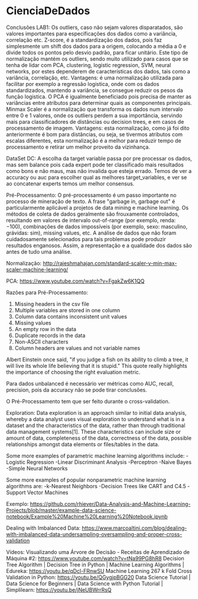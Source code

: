 ﻿# CienciaDeDados
 
Conclusões LAB1:
Os outliers, caso não sejam valores disparatados, são valores importantes para especificações dos dados como a variância, correlação etc.
Z-score, é a standardização dos dados, pois faz simplesmente um shift dos dados para a origem, colocando a média a 0 e divide todos os pontos pelo desvio padrão, para ficar unitário. Este tipo de normalização mantém os outliers, sendo muito utilizado para casos que se tenha de lidar com PCA, clustering, logistic regression, SVM, neural networks, por estes dependerem de características dos dados, tais como a variância, correlação, etc. Vantagens: é uma normalização utilizada para facilitar por exemplo a regressão logistica, onde com os dados standardizados, mantendo a variância, se consegue reduzir os pesos da função logistica. O PCA é igualmente beneficiado pois precisa de manter as variâncias entre atributos para determinar quais as componentes principais.
Minmax Scaler é a normalização que transforma os dados num intervalo entre 0 e 1 valores, onde os outliers perdem a sua importância, servindo mais para classificadores de distâncias ou decision trees, e em casos de processamento de imagem. Vantagens: esta normalização, como já foi dito anteriormente é bom para distâncias, ou seja, se tivermos atributos com escalas diferentes, esta normalização é a melhor para reduzir tempo de processamento e retirar um melhor proveito da vizinhança.
 
DataSet DC:
A escolha da target variable passa por pre processar os dados, mas sem balance pois cada expert pode ter classificado mais resultados como bons e não maus, mas não invalida que esteja errado. Temos de ver a accuracy ou auc para escolher qual as melhores target_variables, e ver se ao concatenar experts temos um melhor consensus.

Pré-Processamento:
O pré-processamento é um passo importante no processo de mineração de texto. A frase "garbage in, garbage out" é particularmente aplicável a projetos de data mining e machine learning. Os métodos de coleta de dados geralmente são frouxamente controlados, resultando em valores de intervalo out-of-range (por exemplo, renda: −100),  combinações de dados impossíveis (por exemplo, sexo: masculino, grávidas: sim), missing values, etc. A análise de dados que não foram cuidadosamente selecionados para tais problemas pode produzir resultados enganosos. Assim, a representação e a qualidade dos dados são antes de tudo uma análise.

Normalização:
http://rajeshmahajan.com/standard-scaler-v-min-max-scaler-machine-learning/

PCA:
https://www.youtube.com/watch?v=FgakZw6K1QQ

Razões para Pré-Processamento:
1. Missing headers in the csv file
2. Multiple variables are stored in one column
3. Column data contains inconsistent unit values
4. Missing values
5. An empty row in the data
6. Duplicate records in the data
7. Non-ASCII characters
8. Column headers are values and not variable names

Albert Einstein once said, "if you judge a fish on its ability to climb a tree, it will live its whole life believing that it is stupid." This quote really highlights the importance of choosing the right evaluation metric.

Para dados unbalanced é necessário ver métricas como AUC, recall, precision, pois da accuracy não se pode tirar conclusões.

O Pré-Processamento tem que ser feito durante o cross-validation.

Exploration:
Data exploration is an approach similar to initial data analysis, whereby a data analyst uses visual exploration to understand what is in a dataset and the characteristics of the data, rather than through traditional data management systems[1]. These characteristics can include size or amount of data, completeness of the data, correctness of the data, possible relationships amongst data elements or files/tables in the data.

Some more examples of parametric machine learning algorithms include:
-Logistic Regression
-Linear Discriminant Analysis
-Perceptron
-Naive Bayes
-Simple Neural Networks

Some more examples of popular nonparametric machine learning algorithms are:
-k-Nearest Neighbors
-Decision Trees like CART and C4.5
-Support Vector Machines

Exemplo:
https://github.com/rhiever/Data-Analysis-and-Machine-Learning-Projects/blob/master/example-data-science-notebook/Example%20Machine%20Learning%20Notebook.ipynb

Dealing with Imbalanced Data:
https://www.marcoaltini.com/blog/dealing-with-imbalanced-data-undersampling-oversampling-and-proper-cross-validation

Vídeos:
Visualizando uma Árvore de Decisão - Receitas de Aprendizado de Máquina #2: https://www.youtube.com/watch?v=tNa99PG8hR8
Decision Tree Algorithm | Decision Tree in Python | Machine Learning Algorithms | Edureka: https://youtu.be/qDcl-FRnwSU
Machine Learning 267 k Fold Cross Validation in Python: https://youtu.be/QGygjpBGG20
Data Science Tutorial | Data Science for Beginners | Data Science with Python Tutorial | Simplilearn: https://youtu.be/jNeUBWrrRsQ

